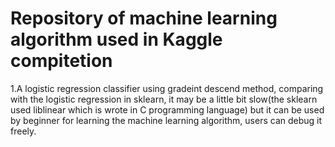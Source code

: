 # Repository of machine learning algorithm used in Kaggle compitetion  
1.A logistic regression classifier using gradeint descend method, comparing with the logistic regression in sklearn, it may be a little bit slow(the sklearn used liblinear which is wrote in C programming language) but it can be used by beginner for learning the machine learning algorithm, users can debug it freely.
